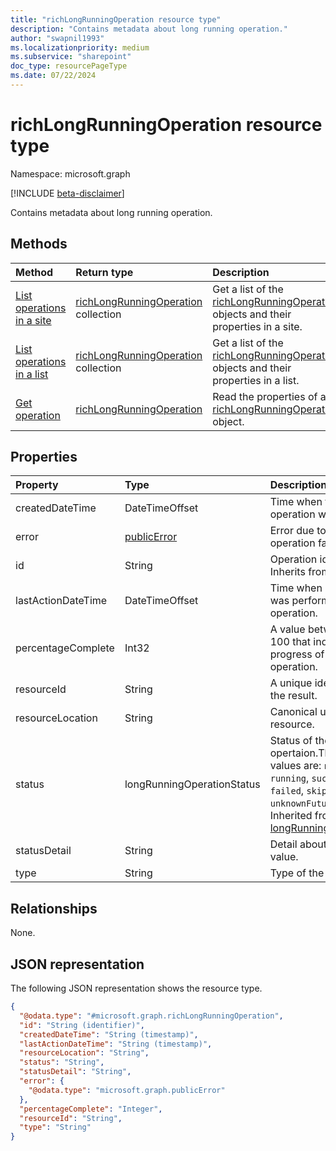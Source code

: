 ```yaml
---
title: "richLongRunningOperation resource type"
description: "Contains metadata about long running operation."
author: "swapnil1993"
ms.localizationpriority: medium
ms.subservice: "sharepoint"
doc_type: resourcePageType
ms.date: 07/22/2024
---
```


# richLongRunningOperation resource type

Namespace: microsoft.graph

[!INCLUDE [beta-disclaimer](../../includes/beta-disclaimer.md)]

Contains metadata about long running operation.

## Methods
|Method|Return type|Description|
|:---|:---|:---|
|[List operations in a site](../api/site-list-operations.md)|[richLongRunningOperation](../resources/richlongrunningoperation.md) collection|Get a list of the [richLongRunningOperation](../resources/richlongrunningoperation.md) objects and their properties in a site.|
|[List operations in a list](../api/list-list-operations.md)|[richLongRunningOperation](../resources/richlongrunningoperation.md) collection|Get a list of the [richLongRunningOperation](../resources/richlongrunningoperation.md) objects and their properties in a list.|
|[Get operation](../api/richlongrunningoperation-get.md)|[richLongRunningOperation](../resources/richlongrunningoperation.md)|Read the properties of a [richLongRunningOperation](../resources/richlongrunningoperation.md) object.|

## Properties
|Property|Type|Description|
|:---|:---|:---|
|createdDateTime|DateTimeOffset|Time when this operation was created.|
|error|[publicError](../resources/publicerror.md)| Error due to which the operation failed.|
|id|String|Operation identifier. Inherits from [entity](../resources/entity.md).|
|lastActionDateTime|DateTimeOffset| Time when last action was performed on this operation.|
|percentageComplete|Int32|A value between 0 and 100 that indicates the progress of the operation.|
|resourceId|String|A unique identifier for the result.|
|resourceLocation|String|Canonical url of the resource.|
|status|longRunningOperationStatus|Status of the opertaion.The possible values are: `notStarted`, `running`, `succeeded`, `failed`, `skipped`, `unknownFutureValue`. Inherited from [longRunningOperation](../resources/longrunningoperation.md).|
|statusDetail|String|Detail about the status value.|
|type|String| Type of the operation.|

## Relationships
None.

## JSON representation
The following JSON representation shows the resource type.
<!-- {
  "blockType": "resource",
  "keyProperty": "id",
  "@odata.type": "microsoft.graph.richLongRunningOperation",
  "openType": false
}
-->
``` json
{
  "@odata.type": "#microsoft.graph.richLongRunningOperation",
  "id": "String (identifier)",
  "createdDateTime": "String (timestamp)",
  "lastActionDateTime": "String (timestamp)",
  "resourceLocation": "String",
  "status": "String",
  "statusDetail": "String",
  "error": {
    "@odata.type": "microsoft.graph.publicError"
  },
  "percentageComplete": "Integer",
  "resourceId": "String",
  "type": "String"
}
```

